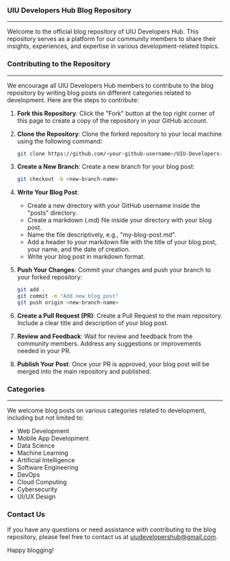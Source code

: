 ### UIU Developers Hub Blog Repository
---

Welcome to the official blog repository of UIU Developers Hub. This repository serves as a platform for our community members to share their insights, experiences, and expertise in various development-related topics.

### Contributing to the Repository
---
We encourage all UIU Developers Hub members to contribute to the blog repository by writing blog posts on different categories related to development. Here are the steps to contribute:

1. **Fork this Repository**: Click the "Fork" button at the top right corner of this page to create a copy of the repository in your GitHub account.

2. **Clone the Repository**: Clone the forked repository to your local machine using the following command:
    ```sh
    git clone https://github.com/<your-github-username>/UIU-Developers-Hub-Blog.git
    ```

3. **Create a New Branch**: Create a new branch for your blog post:
    ```sh
    git checkout -b <new-branch-name>
    ```

4. **Write Your Blog Post**: 
   - Create a new directory with your GitHub username inside the "posts" directory.
   - Create a markdown (.md) file inside your directory with your blog post.
   - Name the file descriptively, e.g., "my-blog-post.md".
   - Add a header to your markdown file with the title of your blog post, your name, and the date of creation.
   - Write your blog post in markdown format.

5. **Push Your Changes**: Commit your changes and push your branch to your forked repository:
    ```sh
    git add .
    git commit -m "Add new blog post"
    git push origin <new-branch-name>
    ```

6. **Create a Pull Request (PR)**: Create a Pull Request to the main repository. Include a clear title and description of your blog post.

7. **Review and Feedback**: Wait for review and feedback from the community members. Address any suggestions or improvements needed in your PR.

8. **Publish Your Post**: Once your PR is approved, your blog post will be merged into the main repository and published.

### Categories
---
We welcome blog posts on various categories related to development, including but not limited to:

- Web Development
- Mobile App Development
- Data Science
- Machine Learning
- Artificial Intelligence
- Software Engineering
- DevOps
- Cloud Computing
- Cybersecurity
- UI/UX Design

### Contact Us
If you have any questions or need assistance with contributing to the blog repository, please feel free to contact us at uiudevelopershub@gmail.com.

Happy blogging!
